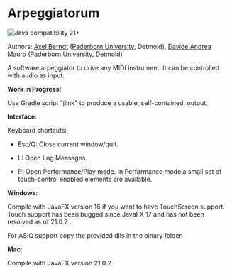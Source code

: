# Arpeggiatorum

![Java compatibility 21+](https://img.shields.io/badge/java-21%2B-blue.svg)

Authors: [Axel Berndt](https://github.com/axelberndt) ([Paderborn University](https://www.muwi-detmold-paderborn.de/personen/professorinnen-und-professoren/prof-dr-ing-axel-berndt), Detmold), [Davide Andrea Mauro](https://github.com/murivan) ([Paderborn University](https://kreativ.institute/), Detmold) <br>

A software arpeggiator to drive any MIDI instrument. It can be controlled with audio as input.

**Work in Progress!**

Use Gradle script "jlink" to produce a usable, self-contained, output.

**Interface**:

Keyboard shortcuts:
- Esc/Q: Close current window/quit.

- L: Open Log Messages.

- P: Open Performance/Play mode. In Performance mode a small set of touch-control enabled elements are available.


**Windows**:

Compile with JavaFX version 16 if you want to have TouchScreen support. Touch support has been bugged since JavaFX 17 and has not been resolved as of 21.0.2 .

For ASIO support copy the provided dlls in the binary folder.

**Mac**:

Compile with JavaFX version 21.0.2
